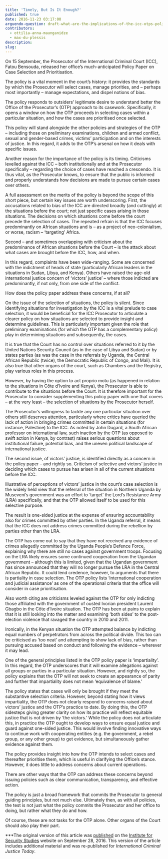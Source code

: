 ```yaml
---
title: 'Timely, But Is It Enough?'
published: true
date: 2016-11-23 03:17:00
arguendo-question: draft-what-are-the-implications-of-the-icc-otps-policy-paper-on-case-selection-and-prioritisation-2016
contributors:
  - ottilia-anna-maunganidze
  - max-du-plessis
description:
slug:
---
```



On 15 September, the Prosecutor of the International Criminal Court (ICC), Fatou Bensouda, released her office’s much-anticipated Policy Paper on Case Selection and Prioritisation.

The policy is a vital moment in the court’s history: it provides the standards by which the Prosecutor will select cases, manage priorities, and – perhaps most importantly – manage expectations, and dispel notions of bias.

The policy responds to outsiders’ legitimate desire to understand better the Office of the Prosecutor’s (OTP) approach to its casework. Specifically, it opens a window on how the OTP proceeds in selecting cases within a particular situation, and how the cases are prioritised once selected.

This policy will stand alongside the other policies and strategies of the OTP – including those on preliminary examinations, children and armed conflict, sexual and gender-based crimes, victims’ participation and on the interests of justice. In this regard, it adds to the OTP’s arsenal on how it deals with specific issues.

Another reason for the importance of the policy is its timing. Criticisms levelled against the ICC – both institutionally and at the Prosecutor specifically – regarding the choice of cases have reached a crescendo. It is thus vital, as the Prosecutor knows, to ensure that the public is informed and properly understands how decisions are made to pursue certain cases over others.

A full assessment on the merits of the policy is beyond the scope of this short piece, but certain key issues are worth underscoring. First, the accusations related to bias of the ICC are directed broadly (and cuttingly) at the situations before the court; not just specific cases arising in those situations. The decisions on which situations come before the court precede the selection of cases. The repeated refrain is that the ICC focuses predominantly on African situations and is – as a project of neo-colonialism, or worse, racism – ‘targeting’ Africa.

Second – and sometimes overlapping with criticism about the predominance of African situations before the Court – is the attack about what cases are brought before the ICC, how, and when.

In this regard, complaints have been wide-ranging. Some are concerned with the indictment of heads of state (particularly African leaders in the situations in Sudan, Libya, and Kenya). Others have raised the age-old international justice concern of ‘victors’ justice’ – where those indicted are predominantly, if not only, from one side of the conflict.

How does the policy paper address these concerns, if at all?

On the issue of the selection of situations, the policy is silent. Since identifying situations for investigation by the ICC is a vital prelude to case selection, it would be beneficial for the ICC Prosecutor to articulate a clearer policy on how situations are selected to provide insight and determine guidelines. This is particularly important given the role that preliminary examinations (for which the OTP has a complementary policy) play in determining situations and subsequently, the cases.

It is true that the Court has no control over situations referred to it by the United Nations Security Council (as in the case of Libya and Sudan) or by states parties (as was the case in the referrals by Uganda, the Central African Republic (twice), the Democratic Republic of Congo, and Mali). It is also true that other organs of the court, such as Chambers and the Registry, play various roles in this process.

However, by having the option to act proprio motu (as happened in relation to the situations in C&ocirc;te d’Ivoire and Kenya), the Prosecutor is able to contribute to the situations before the Court. It is therefore important for the Prosecutor to consider supplementing this policy paper with one that covers – at the very least – the selection of situations by the Prosecutor herself.

The Prosecutor’s willingness to tackle any one particular situation over others still deserves attention, particularly where critics have queried the lack of action in bringing crimes committed in certain situations (for instance, Palestine) to the ICC. As noted by John Dugard, a South African professor on international law, such inaction by the OTP (as opposed to swift action in Kenya, by contrast) raises serious questions about institutional failure, potential bias, and the uneven political landscape of international justice.

The second issue, of victors’ justice, is identified directly as a concern in the policy paper – and rightly so. Criticism of selective and victors’ justice in deciding which cases to pursue has arisen in all of the current situations before the ICC.

Illustrative of perceptions of victors’ justice in the court’s case selection is the widely held view that the referral of the situation in Northern Uganda by Museveni’s government was an effort to ‘target’ the Lord’s Resistance Army (LRA) specifically, and that the OTP allowed itself to be used for this selective purpose.

The result is one-sided justice at the expense of ensuring accountability also for crimes committed by other parties. In the Uganda referral, it means that the ICC does not address crimes committed during the rebellion by parties other than the LRA.

The OTP has come out to say that they have not received any evidence of crimes allegedly committed by the Uganda People’s Defence Force, explaining why there are still no cases against government troops. Focusing on the LRA likely ensures some continued cooperation from the Ugandan government – although this is limited, given that the Ugandan government has since announced that they will no longer pursue the LRA in the Central African Republic. It could lend credence, however, to arguments that there is partiality in case selection. The OTP policy lists ‘international cooperation and judicial assistance’ as one of the operational criteria that the office will consider in case prioritisation.

Also worth citing are criticisms leveled against the OTP for only indicting those affiliated with the government of ousted Ivorian president Laurent Gbagbo in the C&ocirc;te d’Ivoire situation. The OTP has been at pains to explain that it is still looking into the matter and examining ‘both sides’ to the post-election violence that ravaged the country in 2010 and 2011.

Ironically, in the Kenyan situation the OTP attempted balance by indicting equal numbers of perpetrators from across the political divide. This too can be criticised as ‘too neat’ and attempting to show lack of bias, rather than pursuing accused based on conduct and following the evidence – wherever it may lead.

One of the general principles listed in the OTP policy paper is ‘impartiality’. In this regard, the OTP underscores that it will examine allegations against all groups or parties in a particular situation. However, and rightly so, the policy explains that the OTP will not seek to create an appearance of parity and further that impartiality does not mean ‘equivalence of blame.’

The policy states that cases will only be brought if they meet the substantive selection criteria. However, beyond stating how it views impartiality, the OTP does not clearly respond to concerns raised about victors’ justice and the OTP’s practice to date. By doing this, the OTP sidesteps giving greater clarity on how its practice will reflect equitable justice that is not driven by ‘the victors.’ While the policy does not articulate this, in practice the OTP ought to develop ways to ensure equal justice and guard against one-sided justice. This would involve finding innovative ways to continue work with cooperating entities (e.g. the government, a rebel group, or any other group) to get evidence, but simultaneously gather evidence against them.

The policy provides insight into how the OTP intends to select cases and thereafter prioritise them, which is useful in clarifying the Office’s stance. However, it does little to address concerns about current operations.

There are other ways that the OTP can address these concerns beyond issuing policies such as clear communication, transparency, and effective action.

The policy is just a broad framework that commits the Prosecutor to general guiding principles, but not much else. Ultimately then, as with all policies, the test is not just what the policy commits the Prosecutor and her office to doing, but rather what they do and how.

Of course, these are not tasks for the OTP alone. Other organs of the Court should also play their part.

\*\*\*The original version of this article was [published](https://www.issafrica.org/iss-today/icc-prosecutors-policy-on-case-selection-timely-but-is-it-enough) on the&nbsp;[Institute for Security Studies](https://www.issafrica.org/)&nbsp;website on September 28, 2016. This version of the article includes additional material and was re-published for&nbsp;*International Criminal Justice Today*.